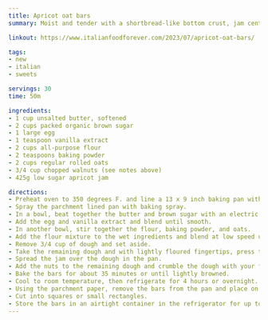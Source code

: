 ```yaml
---
title: Apricot oat bars
summary: Moist and tender with a shortbread-like bottom crust, jam center, and crumble topping

linkout: https://www.italianfoodforever.com/2023/07/apricot-oat-bars/

tags:
- new
- italian
- sweets

servings: 30
time: 50m

ingredients:
- 1 cup unsalted butter, softened
- 2 cups packed organic brown sugar
- 1 large egg
- 1 teaspoon vanilla extract
- 2 cups all-purpose flour
- 2 teaspoons baking powder
- 2 cups regular rolled oats
- 3/4 cup chopped walnuts (see notes above)
- 425g low sugar apricot jam

directions:
- Preheat oven to 350 degrees F. and line a 13 x 9 inch baking pan with parchment paper letting the edges extend over the pan.
- Spray the parchment lined pan with baking spray.
- In a bowl, beat together the butter and brown sugar with an electric hand mixer on medium speed until light.
- Add the egg and vanilla extract and blend until smooth.
- In another bowl, stir together the flour, baking powder, and oats.
- Add the flour mixture to the wet ingredients and blend at low speed until mixed.
- Remove 3/4 cup of dough and set aside.
- Take the remaining dough and with lightly floured fingertips, press the dough evenly over the bottom of the pan.
- Spread the jam over the dough in the pan.
- Add the nuts to the remaining dough and crumble the dough with your fingers, dropping it on top of the jam in small pieces to almost cover.
- Bake the bars for about 35 minutes or until lightly browned.
- Cool to room temperature, then refrigerate for 4 hours or overnight.
- Using the parchment paper, remove the bars from the pan and place on a cutting board.
- Cut into squares or small rectangles.
- Store the bars in an airtight container in the refrigerator for up to 5 days.
---
```

